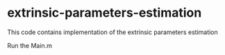 # extrinsic-parameters-estimation

This code contains implementation of the extrinsic parameters estimation 

Run the Main.m

